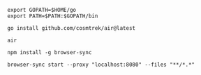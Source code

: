 ```
export GOPATH=$HOME/go
export PATH=$PATH:$GOPATH/bin
```

```
go install github.com/cosmtrek/air@latest
```

```
air
```

```
npm install -g browser-sync
```

```
browser-sync start --proxy "localhost:8080" --files "**/*.*"
```
